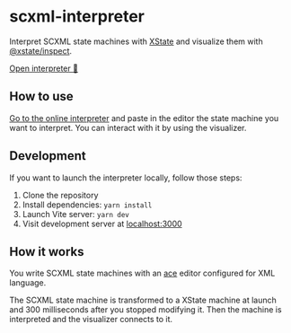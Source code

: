 # scxml-interpreter

Interpret SCXML state machines with [XState](https://github.com/statelyai/xstate) and visualize them with [@xstate/inspect](https://github.com/statelyai/xstate/tree/main/packages/xstate-inspect).

[Open interpreter :link:](https://scxml-interpreter.netlify.app)

## How to use

[Go to the online interpreter](https://scxml-interpreter.netlify.app) and paste in the editor the state machine you want to interpret. You can interact with it by using the visualizer.

## Development

If you want to launch the interpreter locally, follow those steps:

1. Clone the repository
2. Install dependencies: `yarn install`
3. Launch Vite server: `yarn dev`
4. Visit development server at [localhost:3000](http://localhost:3000)

## How it works

You write SCXML state machines with an [ace](https://ace.c9.io/) editor configured for XML language.

The SCXML state machine is transformed to a XState machine at launch and 300 milliseconds after you stopped modifying it. Then the machine is interpreted and the visualizer connects to it.
